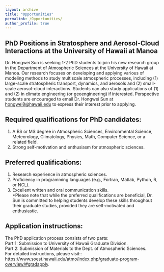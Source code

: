 ```yaml
---
layout: archive
title: "Opportunities"
permalink: /Opportunities/
author_profile: true
---
```


PhD Positions in Stratosphere and Aerosol-Cloud Interactions at the University of Hawaii at Manoa
------

Dr. Hongwei Sun is seeking 1-2 PhD students to join his new research group in the Department of Atmospheric Sciences at the University of Hawaii at Manoa. Our research focuses on developing and applying various of modeling methods to study multiscale atmospheric processes, including (1) large-scale stratospheric transport, dynamics, and aerosols and (2) small-scale aerosol-cloud interactions. Students can also study applications of (1) and (2) in climate engineering (or geoengineering) if interested. Perspective students are encouraged to email Dr. Hongwei Sun at hongwei8@hawaii.edu to express their interest prior to applying. <br />

Required qualifications for PhD candidates:
------

1. A BS or MS degree in Atmospheric Sciences, Environmental Science, Meteorology, Climatology, Physics, Math, Computer Science, or a related field. <br />
2. Strong self-motivation and enthusiasm for atmospheric sciences. <br />

Preferred qualifications:
------

1. Research experience in atmospheric sciences. <br />
2. Proficiency in programming languages (e.g., Fortran, Matlab, Python, R, or NCL). <br />
3. Excellent written and oral communication skills. <br />
*Please note that while the preferred qualifications are beneficial, Dr. Sun is committed to helping students develop these skills throughout their graduate studies, provided they are self-motivated and enthusiastic. <br />

Application instructions:
------

The PhD application process consists of two parts: <br />
Part 1: Submission to University of Hawaii Graduate Division. <br />
Part 2: Submission of Materials to the Dept. of Atmospheric Sciences. <br />
For detailed instructions, please visit:: https://www.soest.hawaii.edu/atmo/index.php/graduate-program-overview/#gradapply. <br />

